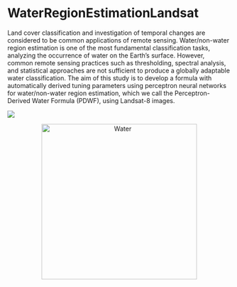 # WaterRegionEstimationLandsat
Land cover classification and investigation of temporal changes are considered to be common applications of remote sensing. Water/non-water region estimation is one of the most fundamental classification tasks, analyzing the occurrence of water on the Earth’s surface. However, common remote sensing practices such as thresholding, spectral analysis, and statistical approaches are not sufficient to produce a globally adaptable water classification. The aim of this study is to develop a formula with automatically derived tuning parameters using perceptron neural networks for water/non-water region estimation, which we call the Perceptron-Derived Water Formula (PDWF), using Landsat-8 images.

![](https://github.com/VinayarajPoliyapram/WaterRegionEstimationLandsat/tree/master/Figures/water_estimation.png?raw=true)

<p align="center">
  <img src="https://github.com/VinayarajPoliyapram/WaterRegionEstimationLandsat/tree/master/Figures/water_estimation.png" width="350" title="Water">
</p>
